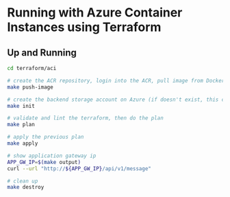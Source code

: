 # Running with Azure Container Instances using Terraform

## Up and Running

```bash
cd terraform/aci

# create the ACR repository, login into the ACR, pull image from DockerHub and pushes the image to ACR
make push-image

# create the backend storage account on Azure (if doesn't exist, this could take a few minutes) and initializes the terraform
make init

# validate and lint the terraform, then do the plan
make plan

# apply the previous plan
make apply

# show application gateway ip
APP_GW_IP=$(make output)
curl --url "http://${APP_GW_IP}/api/v1/message"

# clean up
make destroy
```
